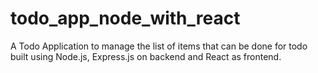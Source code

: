 # todo_app_node_with_react
A Todo Application to manage the list of items that can be done for todo built using Node.js, Express.js on backend and React as frontend.
